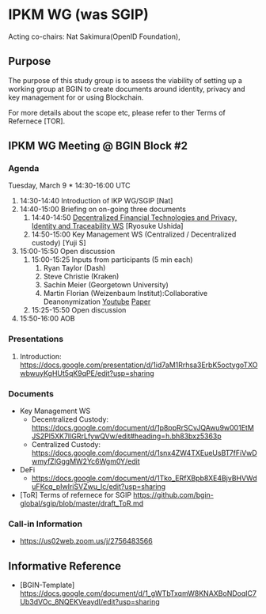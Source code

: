 # IPKM WG (was SGIP) 

Acting co-chairs: Nat Sakimura(OpenID Foundation), 


## Purpose

The purpose of this study group is to assess the viability of setting up a working group at BGIN 
to create documents around identity, privacy and key management for or using Blockchain. 

For more details about the scope etc, please refer to ther Terms of Refernece [TOR]. 

## IPKM WG Meeting @ BGIN Block #2

### Agenda

Tuesday, March 9 * 14:30-16:00  UTC

1. 14:30-14:40 Introduction of IKP WG/SGIP [Nat]
1. 14:40-15:00 Briefing on on-going three documents
    1. 14:40-14:50  [Decentralized Financial Technologies and Privacy, Identity and Traceability WS](https://drive.google.com/file/d/1g7YNA3rJ864ezWQlhbbFZczlIWLBpUX0/view) [Ryosuke Ushida] 
    1. 14:50-15:00 Key Management WS (Centralized / Decentralized custody) [Yuji S]
1. 15:00-15:50 Open discussion
    1. 15:00-15:25 Inputs from participants (5 min each)
        1. Ryan Taylor (Dash)
        1. Steve Christie (Kraken)
        1. Sachin Meier (Georgetown University)
        1. Martin Florian (Weizenbaum Institut):Collaborative Deanonymization [Youtube](https://www.youtube.com/watch?v=jHIyNtC0LK8) [Paper](https://arxiv.org/pdf/2005.03535.pdf)
    1. 15:25-15:50 Open discussion
1. 15:50-16:00 AOB


### Presentations

1. Introduction: https://docs.google.com/presentation/d/1id7aM1Rrhsa3ErbK5octygoTXOwbwuyKgHUt5qK9qPE/edit?usp=sharing


### Documents

* Key Management WS
    * Decentralized Custody: https://docs.google.com/document/d/1p8ppRrSCvJQAwu9w001EtMJS2Pl5XK7IlGRrLfywQVw/edit#heading=h.bh83bxz5363p
    * Centralized Custody: https://docs.google.com/document/d/1snx4ZW4TXEueUsBT7fFiVwDwmyfZlGggMW2Yc6Wgm0Y/edit
* DeFi
    * https://docs.google.com/document/d/1Tko_ERfXBpb8XE4BjvBHVWduFKcq_pIwIriSVZwu_Ic/edit?usp=sharing
* [ToR] Terms of refernece for SGIP https://github.com/bgin-global/sgip/blob/master/draft_ToR.md


### Call-in Information

* https://us02web.zoom.us/j/2756483566

## Informative Reference
* [BGIN-Template] https://docs.google.com/document/d/1_gWTbTxqmW8KNAXBoNDoqIC7Ub3dVOc_8NQEKVeaydI/edit?usp=sharing


